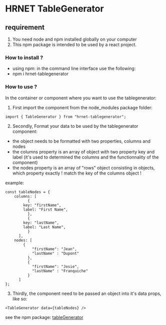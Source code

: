 # HRNET TableGenerator

## requirement
1. You need node and npm installed globally on your computer
2. This npm package is intended to be used by a react project.

### How to install ?

- using npm: in the command line interface use the following:
- npm i hrnet-tablegenerator

### How to use ?
In the container or component where you want to use the tablegenerator:

1. First import the component from the node_modules package folder:
```
import { TableGenerator } from "hrnet-tablegenerator";
```

2. Secondly, Format your data to be used by the tablegenerator component:
- the object needs to be formatted with two properties, columns and nodes
- the columns property is an array of object with two property key and label (it's used to determined the columns and the functionnality of the component)
- the nodes property is an array of "rows" object consisting in objects, which property exactly ! match the key of the columns object !

example: 
```
const tableNodes = {
	columns: [
	      {
		key: "firstName",
		label: "First Name",
	      },
	      {
		key: "lastName",
		label: "Last Name",
	      }
      ],
	nodes: [
		{
			"firstName": "Jean",
			"lastName" : "Dupont"
		  },
		  {
			"firstName": "Josie",
			"lastName" : "Franquiche"
		  }
	  ]
};
```

3. Thirdly, the component need to be passed an object into it's data props, like so:
```
<TableGenerator data={tableNodes} />
```

see the npm package: [tableGenerator](https://www.npmjs.com/package/hrnet-tablegenerator)
